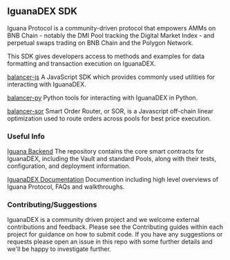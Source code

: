 ## IguanaDEX SDK

Iguana Protocol is a community-driven protocol that empowers AMMs on BNB Chain - notably the DMI Pool tracking the Digital Market Index - and perpetual swaps trading on BNB Chain and the Polygon Network.

This SDK gives developers access to methods and examples for data formatting and transaction execution on IguanaDEX.

[balancer-js](./balancer-js/README.md) A JavaScript SDK which provides commonly used utilities for interacting with IguanaDEX.

[balancer-py](./balancer-py/README.md) Python tools for interacting with IguanaDEX in Python.

[balancer-sor](./balancer-sor/README.md) Smart Order Router, or SOR, is a Javascript off-chain linear optimization used to route orders across pools for best price execution.

### Useful Info

[Iguana Backend](https://github.com/iguana-dex/iguana-backend) The repository contains the core smart contracts for IguanaDEX, including the Vault and standard Pools, along with their tests, configuration, and deployment information.

[IguanaDEX Documentation](https://docs.iguanadex.com/) Documention including high level overviews of Iguana Protocol, FAQs and walkthroughs.

### Contributing/Suggestions

IguanaDEX is a community driven project and we welcome external contributions and feedback. Please see the Contributing guides within each project for guidance on how to submit code. If you have any suggestions or requests please open an issue in this repo with some further details and we'll be happy to investigate further.
